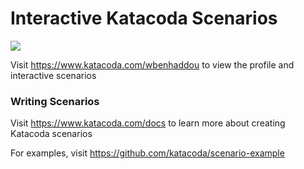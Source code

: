 # Interactive Katacoda Scenarios

[![](http://shields.katacoda.com/katacoda/wbenhaddou/count.svg)](https://www.katacoda.com/wbenhaddou "Get your profile on Katacoda.com")

Visit https://www.katacoda.com/wbenhaddou to view the profile and interactive scenarios

### Writing Scenarios
Visit https://www.katacoda.com/docs to learn more about creating Katacoda scenarios

For examples, visit https://github.com/katacoda/scenario-example
